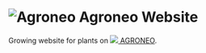 # ![Agroneo](https://agroneo.net/ui/logo@28) Agroneo Website


Growing website for plants on [![](https://agroneo.net/ui/logo@16) AGRONEO](https://agroneo.com). 

